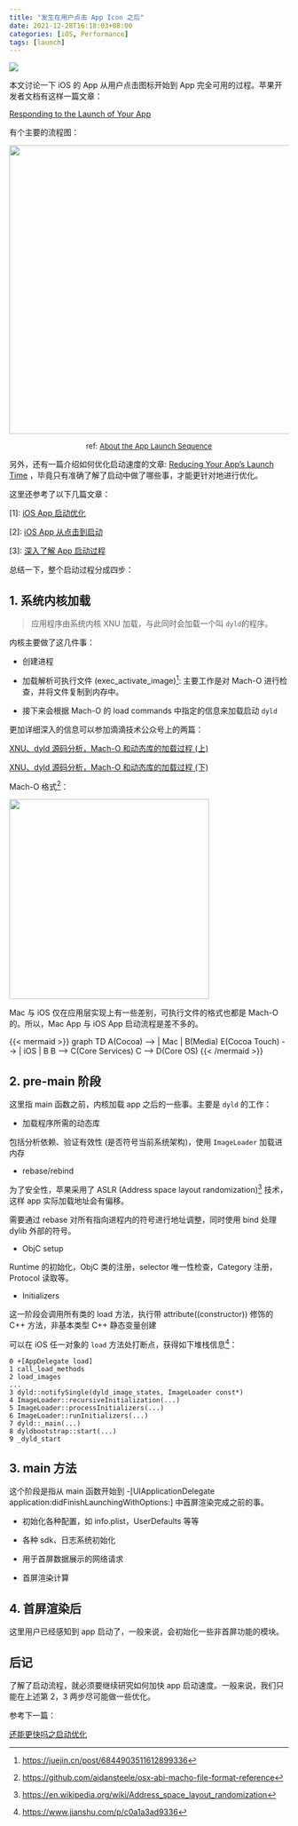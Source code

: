 ```yaml
---
title: "发生在用户点击 App Icon 之后"
date: 2021-12-28T16:18:03+08:00
categories: [iOS, Performance]
tags: [launch]
---
```


![](https://ryder-1252249141.cos.ap-shanghai.myqcloud.com/uPic/2022-04-07-launch.jpg)

本文讨论一下 iOS 的 App 从用户点击图标开始到 App 完全可用的过程。苹果开发者文档有这样一篇文章：

[Responding to the Launch of Your App](https://developer.apple.com/documentation/uikit/app_and_environment/responding_to_the_launch_of_your_app?language=objc)

有个主要的流程图：

<center>

<img src='https://ryder-1252249141.cos.ap-shanghai.myqcloud.com/uPic/2021-12-28-GZXEUO.jpg' width='520'>
</img>

<font size=2>ref: [About the App Launch Sequence](https://developer.apple.com/documentation/uikit/app_and_environment/responding_to_the_launch_of_your_app/about_the_app_launch_sequence?language=objc)</font>

</center>

另外，还有一篇介绍如何优化启动速度的文章: 
[Reducing Your App’s Launch Time](https://developer.apple.com/documentation/xcode/reducing-your-app-s-launch-time)
，毕竟只有准确了解了启动中做了哪些事，才能更针对地进行优化。

这里还参考了以下几篇文章：

[1]: [iOS App 启动优化](https://www.jianshu.com/p/024b3d847fe0)

[2]: [iOS App 从点击到启动](https://www.jianshu.com/p/231b1cebf477)

[3]: [深入了解 App 启动过程](https://www.jianshu.com/p/e7a9e14205ac)

总结一下，整个启动过程分成四步：

## 1. 系统内核加载

> 应用程序由系统内核 XNU 加载，与此同时会加载一个叫 `dyld`的程序。

内核主要做了这几件事：

* 创建进程

* 加载解析可执行文件 (exec_activate_image)[^2]: 主要工作是对 Mach-O 进行检查，并将文件复制到内存中。

* 接下来会根据 Mach-O 的 load commands 中指定的信息来加载启动 `dyld`

更加详细深入的信息可以参加滴滴技术公众号上的两篇：

[XNU、dyld 源码分析，Mach-O 和动态库的加载过程 (上)](https://mp.weixin.qq.com/s/I60p2M-IHDmeUanDUkFdVw)

[XNU、dyld 源码分析，Mach-O 和动态库的加载过程 (下)](https://mp.weixin.qq.com/s/fdDPyjRkVf9AdWiikBagHg)

Mach-O 格式[^1]：

<img src='https://ryder-1252249141.cos.ap-shanghai.myqcloud.com/uPic/2022-04-07-Gj646G.png' width='360'>
</img>

Mac 与 iOS 仅在应用层实现上有一些差别，可执行文件的格式也都是 Mach-O 的。所以，Mac App 与 iOS App 启动流程是差不多的。

{{< mermaid >}}
graph TD
    A(Cocoa) --> | Mac | B(Media)
    E(Cocoa Touch) --> | iOS | B
    B --> C(Core Services)
    C --> D(Core OS)
{{< /mermaid >}}
## 2. pre-main 阶段

这里指 main 函数之前，内核加载 app 之后的一些事。主要是 `dyld` 的工作：

* 加载程序所需的动态库

包括分析依赖、验证有效性 (是否符号当前系统架构)，使用 `ImageLoader` 加载进内存

* rebase/rebind

为了安全性，苹果采用了 ASLR (Address space layout randomization)[^3] 技术，这样 app 实际加载地址会有偏移。

需要通过 rebase 对所有指向进程内的符号进行地址调整，同时使用 bind 处理 dylib 外部的符号。

* ObjC setup

Runtime 的初始化，ObjC 类的注册，selector 唯一性检查，Category 注册，Protocol 读取等。

* Initializers

这一阶段会调用所有类的 load 方法，执行带 attribute((constructor)) 修饰的 C++ 方法，非基本类型 C++ 静态变量创建

可以在 iOS 任一对象的 `load` 方法处打断点，获得如下堆栈信息[^4]：

```objc
0 +[AppDelegate load]
1 call_load_methods
2 load_images
...
3 dyld::notifySingle(dyld_image_states, ImageLoader const*)
4 ImageLoader::recursiveInitialization(...)
5 ImageLoader::processInitializers(...)
6 ImageLoader::runInitializers(...)
7 dyld::_main(...)
8 dyldbootstrap::start(...)
9 _dyld_start
```

## 3. main 方法

这个阶段是指从 main 函数开始到 -[UIApplicationDelegate application:didFinishLaunchingWithOptions:] 中首屏渲染完成之前的事。

* 初始化各种配置，如 info.plist，UserDefaults 等等

* 各种 sdk、日志系统初始化

* 用于首屏数据展示的网络请求

* 首屏渲染计算

## 4. 首屏渲染后

这里用户已经感知到 app 启动了，一般来说，会初始化一些非首屏功能的模块。

## 后记

了解了启动流程，就必须要继续研究如何加快 app 启动速度。一般来说，我们只能在上述第 2，3 两步尽可能做一些优化。

参考下一篇：

[还能更快吗之启动优化](/categories/PkgSize)

[^1]: https://github.com/aidansteele/osx-abi-macho-file-format-reference
[^2]: https://juejin.cn/post/6844903511612899336
[^3]: https://en.wikipedia.org/wiki/Address_space_layout_randomization
[^4]: https://www.jianshu.com/p/c0a1a3ad9336